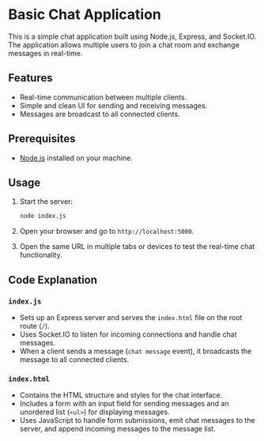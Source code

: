 # Basic Chat Application

This is a simple chat application built using Node.js, Express, and Socket.IO. The application allows multiple users to join a chat room and exchange messages in real-time.

## Features

- Real-time communication between multiple clients.
- Simple and clean UI for sending and receiving messages.
- Messages are broadcast to all connected clients.

## Prerequisites

- [Node.js](https://nodejs.org/) installed on your machine.

## Usage

1. Start the server:

   ```bash
   node index.js
   ```

2. Open your browser and go to `http://localhost:5000`.

3. Open the same URL in multiple tabs or devices to test the real-time chat functionality.

## Code Explanation

### `index.js`

- Sets up an Express server and serves the `index.html` file on the root route (`/`).
- Uses Socket.IO to listen for incoming connections and handle chat messages.
- When a client sends a message (`chat message` event), it broadcasts the message to all connected clients.

### `index.html`

- Contains the HTML structure and styles for the chat interface.
- Includes a form with an input field for sending messages and an unordered list (`<ul>`) for displaying messages.
- Uses JavaScript to handle form submissions, emit chat messages to the server, and append incoming messages to the message list.
